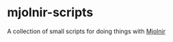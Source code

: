 # mjolnir-scripts

A collection of small scripts for doing things with [Mjolnir](https://github.com/sdegutis/mjolnir)
